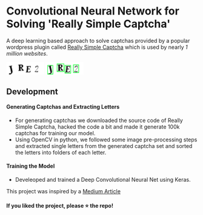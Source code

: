 # Convolutional Neural Network for Solving 'Really Simple Captcha'

A deep learning based approach to solve captchas provided by a popular wordpress plugin called [Really Simple Captcha](https://wordpress.org/plugins/really-simple-captcha/) which is used by nearly *1 million websites*.



<img src="https://github.com/Cheeseball-Developers/cnn_captcha_solver/blob/master/README/captcha.png" alt="drawing" width="100"/> <img src="https://github.com/Cheeseball-Developers/cnn_captcha_solver/blob/master/README/captcha_letters.png" alt="drawing" width="100"/>

## Development

#### Generating Captchas and Extracting Letters

- For generating captchas we downloaded the source code of Really Simple Captcha, hacked the code a bit and made it generate 100k captchas for training our model.
- Using OpenCV in python, we followed some image pre-processing steps and extracted single letters from the generated captcha set and sorted the letters into folders of each letter.

#### Training the Model

- Develeoped and trained a Deep Convolutional Neural Net using Keras.


This project was inspired by a [Medium Article](https://medium.com/@ageitgey/how-to-break-a-captcha-system-in-15-minutes-with-machine-learning-dbebb035a710)
#### If you liked the project, please :star: the repo!
